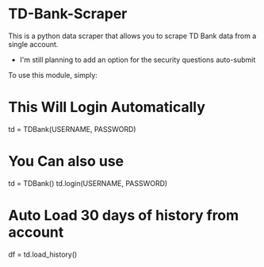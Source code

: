 # TD-Bank-Scraper
This is a python data scraper that allows you to scrape TD Bank data from a single account.  
  - I'm still planning to add an option for the security questions auto-submit


To use this module, simply:
# This Will Login Automatically
td = TDBank(USERNAME, PASSWORD)

# You Can also use 
td = TDBank()
td.login(USERNAME, PASSWORD)

# Auto Load 30 days of history from account
df = td.load_history()
